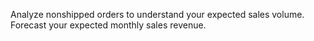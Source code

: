 Analyze nonshipped orders to understand your expected sales volume. Forecast your expected monthly sales revenue.